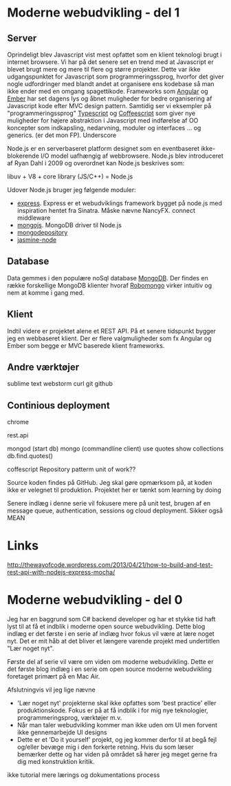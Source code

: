 # Moderne webudvikling - del 1



## Server
Oprindeligt blev Javascript vist mest opfattet som en klient teknologi brugt i internet browsere. Vi har på det senere set en trend med at Javascript er blevet brugt mere og mere til flere og større projekter. Dette var ikke udgangspunktet for Javascript som programmeringssprog, hvorfor det giver nogle udfordringer med blandt andet at organisere ens kodebase så man ikke ender med en omgang spagettikode. Frameworks som [Angular](http://angularjs.org/) og [Ember](http://emberjs.com/) har set dagens lys og åbnet muligheder for bedre organisering af Javascript kode efter MVC design pattern. Samtidig ser vi eksempler på "programmeringssprog" [Typescript](http://www.typescriptlang.org/) og [Coffeescript](http://coffeescript.org/) som giver nye muligheder for højere abstraktion i Javascript med indførelse af OO koncepter som indkapsling, nedarvning, moduler og interfaces  ... og generics. (er det mon FP).    Underscore 


Node.js er en serverbaseret platform designet som en eventbaseret ikke-blokerende I/O model uafhængig af webbrowsere. Node.js blev introduceret af Ryan Dahl i 2009 og overordnet kan Node.js beskrives som:

libuv + V8 + core library (JS/C++) = Node.js

Udover Node.js bruger jeg følgende moduler:

- [express](http://expressjs.com/). Express er et webudviklings framework bygget på node.js med inspiration hentet fra Sinatra. Måske nævne NancyFX. connect middleware
- [mongojs](https://github.com/gett/mongojs). MongoDB driver til Node.js
- [mongodepository](https://github.com/iainjmitchell/mongorepositiory)
- [jasmine-node](https://github.com/mhevery/jasmine-node)

## Database

Data gemmes i den populære noSql database [MongoDB](http://www.mongodb.org/). Der findes en række forskellige MongoDB klienter hvoraf [Robomongo](http://robomongo.org) virker intuitiv og nem at komme i gang med.

## Klient

Indtil videre er projektet alene et REST API. På et senere tidspunkt bygger jeg en webbaseret klient. Der er flere valgmuligheder som fx Angular og Ember som begge er MVC baserede klient frameworks.

## Andre værktøjer
sublime text
webstorm
curl
git
github


## Continious deployment

chrome

rest.api



mongod (start db)
mongo (commandline client)
use quotes
show collections
db.find.quotes()

coffescript
Repository patterm
unit of work??

Source koden findes på GitHub. Jeg skal gøre opmærksom på, at koden ikke er velegnet til produktion. Projektet her er tænkt som learning by doing

Senere indlæg i denne serie vil fokusere mere på unit test, brugen af en message queue, authentication,
sessions og cloud deployment. Sikker også MEAN 

# Links
http://thewayofcode.wordpress.com/2013/04/21/how-to-build-and-test-rest-api-with-nodejs-express-mocha/

# Moderne webudvikling - del 0

Jeg har en baggrund som C# backend developer og har et stykke tid haft lyst til at få et indblik i moderne open source webudvikling.
Dette blog indlæg er det første i en serie af indlæg hvor fokus vil være at lære noget nyt. Det er mit håb at det
bliver et længere varende projekt med undertitlen "Lær noget nyt".

Første del af serie vil være om 
viden om moderne webudvikling. Dette er det første blog indlæg i en serie om open source moderne webudvikling foretaget primært på en Mac Air.

Afslutningvis vil jeg lige nævne

* 'Lær noget nyt' projekterne skal ikke opfattes som 'best practice' eller produktionskode. Fokus er på at få indblik i for mig nye teknologier, programmeringsprog, værktøjer m.v.
* Når man taler webudvikling kommer man ikke uden om UI men forvent ikke gennemarbejde UI designs
* Dette er et 'Do it yourself' projekt, og jeg kommer derfor til at begå fejl og/eller bevæge mig i den forkerte retning. Hvis du som læser bemærker dette og har viden på området så hører jeg meget gerne fra dig med konstruktion kritik.

ikke tutorial mere lærings og dokumentations process
